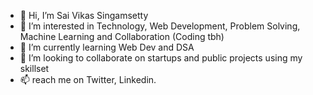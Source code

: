 - 👋 Hi, I’m Sai Vikas Singamsetty 
- 👀 I’m interested in Technology, Web Development, Problem Solving, Machine Learning and Collaboration (Coding tbh)
- 🌱 I’m currently learning Web Dev and DSA
- 💞️ I’m looking to collaborate on startups and public projects using my skillset
- 📫 reach me on Twitter, Linkedin.

<!---
saivikassingamsetty/saivikassingamsetty is a ✨ special ✨ repository because its `README.md` (this file) appears on your GitHub profile.
You can click the Preview link to take a look at your changes.
--->
